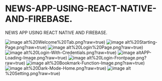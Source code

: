 # NEWS-APP-USING-REACT-NATIVE-AND-FIREBASE.
NEWS APP USING REACT NATIVE AND FIREBASE.

![image alt](https://github.com/Jyotirmay-Chowdhury/NEWS-APP-USING-REACT-NATIVE-AND-FIREBASE./blob/main/1)%20Welcome%20Tab.png?raw=true)
![image alt](https://github.com/Jyotirmay-Chowdhury/NEWS-APP-USING-REACT-NATIVE-AND-FIREBASE./blob/main/2)%20Starting-Page.png?raw=true)
![image alt](https://github.com/Jyotirmay-Chowdhury/NEWS-APP-USING-REACT-NATIVE-AND-FIREBASE./blob/main/3)%20Login%20Page.png?raw=true)
![image alt](https://github.com/Jyotirmay-Chowdhury/NEWS-APP-USING-REACT-NATIVE-AND-FIREBASE./blob/main/4)%20Login-With-Credentials.png?raw=true)
![image alt](https://github.com/Jyotirmay-Chowdhury/NEWS-APP-USING-REACT-NATIVE-AND-FIREBASE./blob/main/5)APP-Loading-Image.png?raw=true)
![image alt](https://github.com/Jyotirmay-Chowdhury/NEWS-APP-USING-REACT-NATIVE-AND-FIREBASE./blob/main/6)%20Login-Frontpage.png?raw=true)
![image alt](https://github.com/Jyotirmay-Chowdhury/NEWS-APP-USING-REACT-NATIVE-AND-FIREBASE./blob/main/7)%20Bookmark-Function-Image.png?raw=true)
![image alt](https://github.com/Jyotirmay-Chowdhury/NEWS-APP-USING-REACT-NATIVE-AND-FIREBASE./blob/main/8)%20Dark-Mode-Home.png?raw=true)
![image alt](https://github.com/Jyotirmay-Chowdhury/NEWS-APP-USING-REACT-NATIVE-AND-FIREBASE./blob/main/9)%20Setting.png?raw=true)
